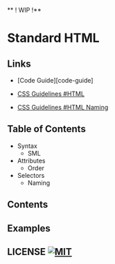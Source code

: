 ** ! WIP !**

# Standard HTML
## Links

- [Code Guide][code-guide]

- [CSS Guidelines #HTML][css-guide-html]
- [CSS Guidelines #HTML Naming][css-guide-html-naming]

## Table of Contents

- Syntax
  - SML
- Attributes
  - Order
- Selectors
  - Naming

## Contents

## Examples

## LICENSE [![MIT][license]][license-url]

[code-html]: (http://codeguide.co)
[css-guide-html]: (http://cssguidelin.es/#html)
[css-guide-html-naming]: ()

[license]: https://img.shields.io/github/license/StandardHTML/standard.svg
[license-url]: https://raw.githubusercontent.com/StandardHTML/standard/master/LICENSE
